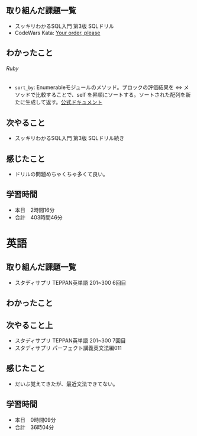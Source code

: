 ## 取り組んだ課題一覧
- スッキリわかるSQL入門 第3版 SQLドリル
- CodeWars Kata: [Your order, please](https://www.codewars.com/kata/55c45be3b2079eccff00010f/solutions/ruby)
## わかったこと
###### Ruby
- `sort_by`: Enumerableモジュールのメソッド。ブロックの評価結果を <=> メソッドで比較することで、self を昇順にソートする。ソートされた配列を新たに生成して返す。[公式ドキュメント](https://docs.ruby-lang.org/ja/latest/method/Enumerable/i/sort_by.html)
## 次やること
- スッキリわかるSQL入門 第3版 SQLドリル続き
## 感じたこと
- ドリルの問題めちゃくちゃ多くて良い。
## 学習時間
- 本日　2時間16分
- 合計　403時間46分


# 英語
## 取り組んだ課題一覧
- スタディサプリ TEPPAN英単語 201~300 6回目
## わかったこと

## 次やること上
- スタディサプリ TEPPAN英単語 201~300 7回目
- スタディサプリ パーフェクト講義英文法編011
## 感じたこと
- だいぶ覚えてきたが、最近文法できてない。
## 学習時間
- 本日　0時間09分
- 合計　36時04分